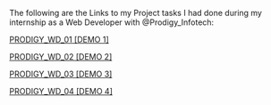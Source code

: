 The following are the Links to my Project tasks I had done during my internship as a Web Developer with @Prodigy_Infotech:

  [PRODIGY_WD_01 [DEMO 1]](https://Arun-raj8.github.io/Prodigy_Internship/PRODIGY_WD_01)

  [PRODIGY_WD_02 [DEMO 2]](https://Arun-raj8.github.io/Prodigy_Internship/PRODIGY_WD_02)

  [PRODIGY_WD_03 [DEMO 3]](https://Arun-raj8.github.io/Prodigy_Internship/PRODIGY_WD_03)

  [PRODIGY_WD_04 [DEMO 4]](https://Arun-raj8.github.io/Prodigy_Internship/PRODIGY_WD_04)
